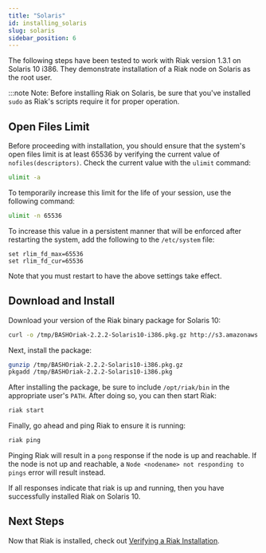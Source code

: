 ```yaml
---
title: "Solaris"
id: installing_solaris
slug: solaris
sidebar_position: 6
---
```


[install verify]: ../../setup/installing/verify.md

The following steps have been tested to work with Riak version 1.3.1 on Solaris 10 i386. They demonstrate installation of a Riak node on Solaris as the root user.

:::note Note: Before installing Riak on Solaris, be sure that you've installed `sudo` as Riak's scripts require it for proper operation.

## Open Files Limit

Before proceeding with installation, you should ensure that the system's open files limit is at least 65536 by verifying the current value of `nofiles(descriptors)`. Check the current value with the `ulimit` command:

```bash
ulimit -a
```

To temporarily increase this limit for the life of your session, use the following command:

```bash
ulimit -n 65536
```

To increase this value in a persistent manner that will be enforced after restarting the system, add the following to the `/etc/system` file:

    set rlim_fd_max=65536
    set rlim_fd_cur=65536

Note that you must restart to have the above settings take effect.

## Download and Install

Download your version of the Riak binary package for Solaris 10:

```bash
curl -o /tmp/BASHOriak-2.2.2-Solaris10-i386.pkg.gz http://s3.amazonaws.com/downloads.basho.com/riak/2.2/2.2.2/solaris/10/BASHOriak-2.2.2-Solaris10-x86_64.pkg.gz
```

Next, install the package:

```bash
gunzip /tmp/BASHOriak-2.2.2-Solaris10-i386.pkg.gz
pkgadd /tmp/BASHOriak-2.2.2-Solaris10-i386.pkg
```

After installing the package, be sure to include `/opt/riak/bin` in the
appropriate user's `PATH`. After doing so, you can then start Riak:

```bash
riak start
```

Finally, go ahead and ping Riak to ensure it is running:

```bash
riak ping
```

Pinging Riak will result in a `pong` response if the node is up and reachable. If the node is not up and reachable, a `Node <nodename> not responding to pings` error will result instead.

If all responses indicate that riak is up and running, then you have successfully installed Riak on Solaris 10.

## Next Steps

Now that Riak is installed, check out [Verifying a Riak Installation][install verify].

